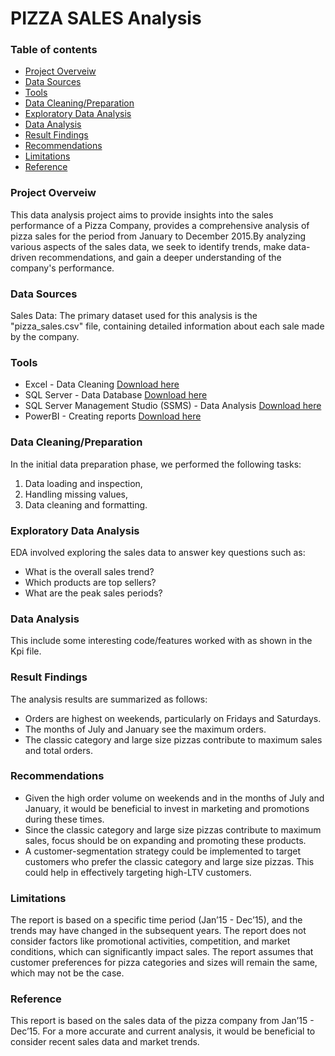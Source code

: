 # PIZZA SALES Analysis

### Table of contents

- [Project Overveiw](#project-Overveiw)
- [Data Sources](#data-Sources)
- [Tools](#Tools)
- [Data Cleaning/Preparation](#Data-Cleaning/Preparation)
- [Exploratory Data Analysis](#Exploratory-Data-Analysis)
- [Data Analysis](#Data-Analysis)
- [Result Findings](#Result-Findings)
- [Recommendations](#Recommendations)
- [Limitations](#Limitations)
- [Reference](#Reference)

  


### Project Overveiw

This data analysis project aims to provide insights into the sales performance of a Pizza Company, provides a comprehensive analysis of pizza sales for the period from January to December 2015.By analyzing various aspects of the sales data, we seek to identify trends, make data-driven recommendations, and gain a deeper understanding of the company's performance.

### Data Sources

Sales Data: The primary dataset used for this analysis is the "pizza_sales.csv" file, containing detailed information about each sale made by the company.

### Tools

- Excel - Data Cleaning [Download here](https://www.microsoft.com/en-us/microsoft-365/excel)
- SQL Server - Data Database [Download here](https://www.microsoft.com/en-us/sql-server/sql-server-downloads)
- SQL Server Management Studio (SSMS) - Data Analysis [Download here](https://learn.microsoft.com/en-us/sql/ssms/download-sql-server-management-studio-ssms?view=sql-server-ver16)
- PowerBI - Creating reports [Download here](https://powerbi.microsoft.com/en-us/downloads/)

### Data Cleaning/Preparation
In the initial data preparation phase, we performed the following tasks:
1. Data loading and inspection,
2. Handling missing values,
3. Data cleaning and formatting.

### Exploratory Data Analysis
EDA involved exploring the sales data to answer key questions such as:
- What is the overall sales trend?
- Which products are top sellers?
- What are the peak sales periods?

### Data Analysis
This include some interesting code/features worked with
as shown in the Kpi file. 

### Result Findings 
The analysis results are summarized as follows:
- Orders are highest on weekends, particularly on Fridays and Saturdays.
- The months of July and January see the maximum orders.
- The classic category and large size pizzas contribute to maximum sales and total orders.

### Recommendations
- Given the high order volume on weekends and in the months of July and January, it would be beneficial to invest in marketing and promotions during these times.
- Since the classic category and large size pizzas contribute to maximum sales, focus should be on expanding and promoting these products.
- A customer-segmentation strategy could be implemented to target customers who prefer the classic category and large size pizzas. This could help in effectively targeting high-LTV customers.


### Limitations
The report is based on a specific time period (Jan’15 - Dec’15), and the trends may have changed in the subsequent years.
The report does not consider factors like promotional activities, competition, and market conditions, which can significantly impact sales.
The report assumes that customer preferences for pizza categories and sizes will remain the same, which may not be the case.

### Reference
This report is based on the sales data of the pizza company from Jan’15 - Dec’15. For a more accurate and current analysis, it would be beneficial to consider recent sales data and market trends.
